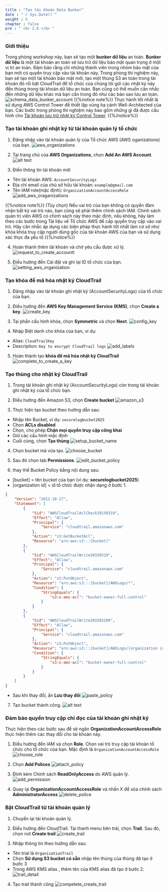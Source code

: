 ```yaml
---
title : "Tạo tài khoản Data Bunker"
date : "`r Sys.Date()`" 
weight : 6 
chapter : false
pre : " <b> 2.6 </b> "
---
```

### Giới thiệu
Trong phòng workshop này, bạn sẽ tạo một **bunker dữ liệu** an toàn. **Bunker dữ liệu** là một tài khoản an toàn sẽ lưu trữ dữ liệu bảo mật quan trọng ở một vị trí an toàn. Đảm bảo rằng chỉ những thành viên trong nhóm bảo mật của bạn mới có quyền truy cập vào tài khoản này. Trong phòng thí nghiệm này, bạn sẽ tạo một tài khoản bảo mật mới, tạo một thùng S3 an toàn trong tài khoản đó rồi bật CloudTrail để tổ chức của chúng tôi gửi các nhật ký này đến thùng trong tài khoản dữ liệu an toàn. Bạn cũng có thể muốn cân nhắc đến những dữ liệu khác mà bạn cần trong đó như các bản sao lưu an toàn.
![schema_data_bunker_account](/images/2.SecurityFoundations/13_schema_data_bunker_account.png)
{{%notice note%}}
Thực hành tốt nhất là sử dụng AWS Control Tower để thiết lập vùng hạ cánh Well-Architected của bạn. Các bước trong phòng thí nghiệm này bao gồm những gì đã được cấu hình cho [Tài khoản lưu trữ nhật ký Control Tower](https://docs.aws.amazon.com/controltower/latest/userguide/how-control-tower-works.html#what-shared).
{{%/notice%}}

### Tạo tài khoản ghi nhật ký từ tài khoản quản lý tổ chức
1. Đăng nhập vào tài khoản quản lý của Tổ chức AWS (AWS oganizations) của bạn.
![aws_organizations](/images/2.SecurityFoundations/14_aws_organizations.png)

2. Tại trang chủ của **AWS Organizations**, chọn **Add An AWS Account**.
![alt text](/images/2.SecurityFoundations/16_aws_account.png)

3. Điền thông tin tài khoản mới
- Tên tài khoản AWS: ```AccountSecurityLogs```
- Địa chỉ email của chủ sở hữu tài khoản: ```example@gmail.com```
- Tên IAM role(mặc định): ```OrganizationAccountAccessRole```
![add_aws_oraganizations](/images/2.SecurityFoundations/17_add_aws_oraganizations.png)

{{%notice note%}}
(Tùy chọn) Nếu vai trò của bạn không có quyền đảm nhận bất kỳ vai trò nào, bạn cũng sẽ phải thêm chính sách IAM. Chính sách quản trị viên AWS có chính sách này theo mặc định, nếu không, hãy làm theo các bước trong Tài liệu về Tổ chức AWS để cấp quyền truy cập vào vai trò.
Hãy cân nhắc áp dụng các biện pháp thực hành tốt nhất làm cơ sở như khóa khóa truy cập người dùng gốc của tài khoản AWS của bạn và sử dụng xác thực đa yếu tố 
{{%/notice%}}

4. Hoàn thành thêm tài khoản và chờ yêu cầu được xử lý.
![request_to_create_accountt](/images/2.SecurityFoundations/18_request_to_create_account.png)

5. Điều hướng đến Cài đặt và ghi lại ID tổ chức của bạn.
![setting_aws_organization](/images/2.SecurityFoundations/15_setting_aws_organizations.png)

 ### Tạo khóa để mã hóa nhật ký CloudTrail
1. Đăng nhập vào tài khoản ghi nhật ký (AccountSecurityLogs) của tổ chức của bạn.
   
2. Điều hướng đến **AWS Key Management Service (KMS)**, chọn **Create a key**.
![create_key](/images/2.SecurityFoundations/19_create_key.png)
   
3. Tại phần cấu hình khóa, chọn **Symmetric** và chọn **Next**.
![config_key](/images/2.SecurityFoundations/20_config_key.png)

4. Nhập Biệt danh cho khóa của bạn, ví dụ:
- Alias: ```CloudTrailKey```
- Description: ```Key to encrypt CloudTrail logs```
![add_labels](/images/2.SecurityFoundations/21_add_labels.png)

5. Hoàn thành tạo **khóa để mã hóa nhật ký CloudTrail**
![complete_to_create_a_key](/images/2.SecurityFoundations/22_complete_to_create_a_key.png)

### Tạo thùng cho nhật ký CloudTrail
1. Trong tài khoản ghi nhật ký (AccountSecurityLogs) còn trong tài khoản ghi nhật ký của tổ chức bạn.

2. Điều hướng đến Amazon S3, chọn **Create bucket**
![amazon_s3](/images/2.SecurityFoundations/23_amazon_s3.png)

3. Thực hiện tạo bucket theo hướng dẫn sau:
- Nhập tên Bucket, ví dụ: ```securelogbucket2025```
- Chọn **ACLs disabled**
- Chọn, cho phép **Chặn mọi quyền truy cập công khai**
- Giữ các cấu hình mặc định
- Cuối cùng, chọn **Tạo thùng**
![setup_bucket_name](/images/2.SecurityFoundations/24_setup_bucket_name.png)

4. Chọn bucket mà vừa tạo.
![choose_bucket](/images/2.SecurityFoundations/25_choose_bucket.png)

5. Sau đó chọn tab **Permissions**. 
![edit_bucket_policy](/images/2.SecurityFoundations/26_edit_bucket_policy.png)

6. thay thế Bucket Policy bằng nội dung sau:
- [bucket] = tên bucket của bạn (ví dụ: **securelogbucket2025**)
- [organization id] = id tổ chức được nhận dạng ở bước 1.
```json
{
    "Version": "2012-10-17",
    "Statement": [
        {
            "Sid": "AWSCloudTrailAclCheck20150319",
            "Effect": "Allow",
            "Principal": {
                "Service": "cloudtrail.amazonaws.com"
            },
            "Action": "s3:GetBucketAcl",
            "Resource": "arn:aws:s3:::[bucket]"
        },
        {
            "Sid": "AWSCloudTrailWrite20150319",
            "Effect": "Allow",
            "Principal": {
                "Service": "cloudtrail.amazonaws.com"
            },
            "Action": "s3:PutObject",
            "Resource": "arn:aws:s3:::[bucket]/AWSLogs/*",
            "Condition": {
                "StringEquals": {
                    "s3:x-amz-acl": "bucket-owner-full-control"
                }
            }
        },
        {
            "Sid": "AWSCloudTrailWrite201503109",
            "Effect": "Allow",
            "Principal": {
                "Service": "cloudtrail.amazonaws.com"
            },
            "Action": "s3:PutObject",
            "Resource": "arn:aws:s3:::[bucket]/AWSLogs/[organization id]/*",
            "Condition": {
                "StringEquals": {
                    "s3:x-amz-acl": "bucket-owner-full-control"
                }
            }
        }
    ]
}
```
- Sau khi thay đổi, ấn **Lưu thay đổi**
![paste_policy](/images/2.SecurityFoundations/27_paste_policy.png)

7. Tạo bucket thành công.
![alt text](/images/2.SecurityFoundations/28_successfully_edited_bucket_policy.png)

### Đảm bảo quyền truy cập chỉ đọc của tài khoản ghi nhật ký
Thực hiện theo các bước sau để sẽ ngăn **OrganizationAccountAccessRole** thực hiện thêm các thay đổi cho tài khoản này. 

1. Điều hướng đến IAM và chọn **Role**. Chọn vai trò truy cập tài khoản tổ chức cho tổ chức của bạn. Mặc định là ```OrganizationAccountAccessRole```
![choose_role](/images/2.SecurityFoundations/29_choose_role.png)

2. Chọn **Add Polices**
![attach_policy](/images/2.SecurityFoundations/30_attach_policy.png)

3. Đính kèm Chính sách **ReadOnlyAccess** do AWS quản lý.
![add_permission](/images/2.SecurityFoundations/31_add_permission.png)

4. Quay lại **OrganizationAccountAccessRole** và nhấn X để xóa chính sách **AdministratorAccess**
![delete_police](/images/2.SecurityFoundations/32_delete_police.png)

### Bật CloudTrail từ tài khoản quản lý
1. Chuyển lại tài khoản quản lý.

2. Điều hướng đến CloudTrail. Tại thanh menu bên trái, chọn **Trail**. Sau đó, chọn nút **Create trail**
![create_trail](/images/2.SecurityFoundations/33_create_trail.png)

3. Nhập thông tin theo hướng dẫn sau:
- Tên trial là ```OrganizationTrail```
- Chọn **Sử dụng S3 bucket có sẵn** nhập tên thùng của thùng đã tạo ở bước 3
- Trong AWS KMS alias , thêm tên của KMS alias đã tạo ở bước 2.
![trail_detail](/images/2.SecurityFoundations/34_trail_detail.png)

4. Tạo trail thành công
![compelete_create_trail](/images/2.SecurityFoundations/35_compelete_create_trail.png) 
